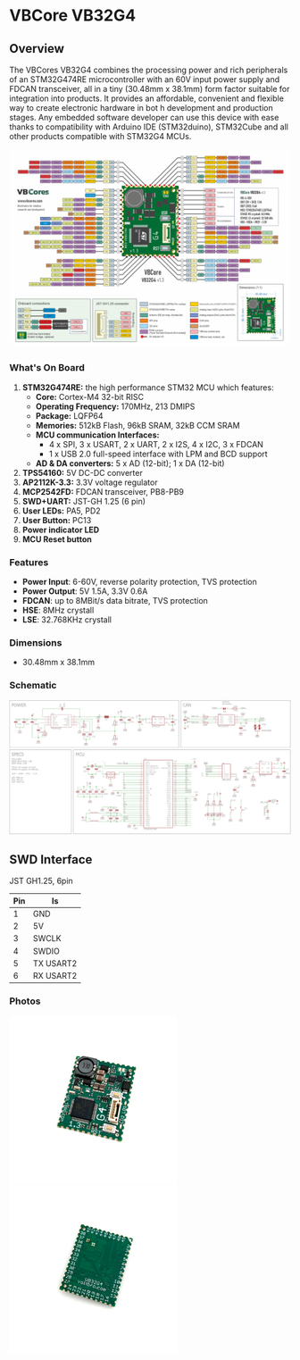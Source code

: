 # VBCore VB32G4

## Overview
The VBCores VB32G4 combines the processing power and rich peripherals of an STM32G474RE microcontroller with an 60V input power supply and FDCAN transceiver, all in a tiny (30.48mm x 38.1mm) form factor suitable for integration into products. It provides an affordable, convenient and flexible way to create electronic hardware in bot
h development and production stages. Any embedded software developer can use this device with ease thanks to compatibility with Arduino IDE (STM32duino), STM32Cube and all other products compatible with STM32G4 MCUs.

![VBCore VB32G4 Datadheet](Vbcore-G474RE-print_v1_3.png)

### What's On Board
 1. **STM32G474RE:** the high performance STM32 MCU which features:
    -   **Core:** Cortex-M4 32-bit RISC
    -   **Operating Frequency:** 170MHz, 213 DMIPS
    -   **Package:** LQFP64
    -   **Memories:** 512kB Flash, 96kB SRAM, 32kB CCM SRAM
    -   **MCU communication Interfaces:**
        -   4 x SPI, 3 x USART, 2 x UART, 2 x I2S, 4 x I2C, 3 x FDCAN
        -   1 x USB 2.0 full-speed interface with LPM and BCD support
    -   **AD & DA converters:** 5 x AD (12-bit); 1 x DA (12-bit)
 2. **TPS54160:** 5V DC-DC converter
 3. **AP2112K-3.3:** 3.3V voltage regulator
 4. **MCP2542FD:** FDCAN transceiver, PB8-PB9
 5. **SWD+UART:** JST-GH 1.25 (6 pin)
 6. **User LEDs:** PA5, PD2
 7. **User Button:** PC13
 8. **Power indicator LED**
 9. **MCU Reset button**

### Features
- **Power Input**: 6-60V, reverse polarity protection, TVS protection
- **Power Output**: 5V 1.5A, 3.3V 0.6A
- **FDCAN**: up to 8MBit/s data bitrate, TVS protection
- **HSE**: 8MHz crystall
- **LSE**: 32.768KHz crystall

###  Dimensions
- 30.48mm x 38.1mm


### Schematic

![VBCore VB32G4 Schematic](VBCore32G4_schematic.png)


## SWD Interface

JST GH1.25, 6pin

| Pin      | Is           | 
| -------- | -------------|
| 1        | GND          |
| 2        | 5V           |
| 3        | SWCLK        |
| 4        | SWDIO        |
| 5        | TX USART2    |
| 6        | RX USART2    |


### Photos
<p float="left">
<img src="VBCore32G4-1.jpg" width="300"> <img src="VBCore32G4-2.jpg" width="300">
</p>








